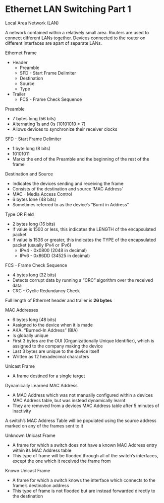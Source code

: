 # Ethernet LAN Switching Part 1

Local Area Network (LAN)

A network contained within a relatively small area. Routers are used to connect different LANs together. Devices connected to the router on different interfaces are apart of separate LANs.

Ethernet Frame

- Header
    - Preamble
    - SFD - Start Frame Delimiter
    - Destination
    - Source
    - Type
- Trailer
    - FCS - Frame Check Sequence
    

Preamble

- 7 bytes long (56 bits)
- Alternating 1s and 0s (10101010 * 7)
- Allows devices to synchronize their receiver clocks

SFD - Start Frame Delimiter

- 1 byte long (8 bits)
- 10101011
- Marks the end of the Preamble and the beginning of the rest of the frame

Destination and Source

- Indicates the devices sending and receiving the frame
- Consists of the destination and source ‘MAC Address’
- MAC - Media Access Control
- 6 bytes lone (48 bits)
- Sometimes referred to as the device’s “Burnt in Address”

Type OR Field

- 2 bytes long (16 bits)
- If value is 1500 or less, this indicates the LENGTH of the encapsulated packet
- If value is 1536 or greater, this indicates the TYPE of the encapsulated packet (usually IPv4 or IPv6)
    - IPv4 - 0x0800 (2048 in decimal)
    - IPv6 -  0x86DD (34525 in decimal)

FCS - Frame Check Sequence

- 4 bytes long (32 bits)
- Detects corrupt data by running a “CRC” algorithm over the received data
- CRC - Cyclic Redundancy Check

Full length of Ethernet header and trailer is **26 bytes**

MAC Addresses

- 6 bytes long (48 bits)
- Assigned to the device when it is made
- AKA. “Burned-In Address” (BIA)
- Is globally unique
- First 3 bytes are the OUI (Organizationally Unique Identifier), which is assigned to the company making the device
- Last 3 bytes are unique to the device itself
- Written as 12 hexadecimal characters

Unicast Frame

- A frame destined for a single target

Dynamically Learned MAC Address

- A MAC Address which was not manually configured within a devices MAC Address table, but was instead dynamically learnt
- They are removed from a devices MAC Address table after 5 minutes of inactivity

A switch’s MAC Address Table will be populated using the source address marked on any of the frames sent to it

Unknown Unicast Frame

- A frame for which a switch does not have a known MAC Address entry within its MAC Address table
- This type of frame will be flooded through all of the switch’s interfaces, except the one which it received the frame from

Known Unicast Frame

- A frame for which a switch knows the interface which connects to the frame’s destination address
- This type of frame is not flooded but are instead forwarded directly to the destination